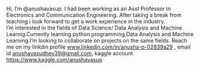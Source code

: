 Hi, I’m @anushavasup.
I had been working as an Asst Professor in Electronics and Communication Engineering. After taking a break from teaching i look forward to get a work experience in the industry.   
I’m interested in the fields of Data Science/ Data Analysis and Machine Learnig.Currently learning python programming,Data Analysis and Machine Learning.I’m looking to collaborate on projects on the same fields.
Reach me on my 
linkdin profile www.linkedin.com/in/anusha-p-02839a29 ,
email id anushavasudhev39@gmail.com,
kaggle account https://www.kaggle.com/anushavasup


<!---
anushavasup/anushavasup is a ✨ special ✨ repository because its `README.md` (this file) appears on your GitHub profile.
You can click the Preview link to take a look at your changes.
--->
